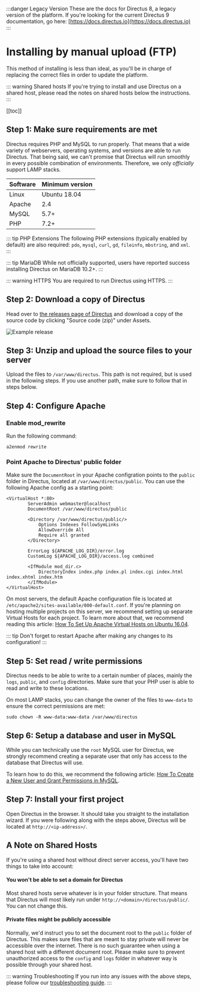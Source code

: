 :::danger Legacy Version
These are the docs for Directus 8, a legacy version of the platform. If you're looking for the current Directus 9 documentation, go here: [https://docs.directus.io](https://docs.directus.io)
:::

# Installing by manual upload (FTP)

This method of installing is less than ideal, as you'll be in charge of replacing the correct files in order to update the platform.

::: warning Shared hosts
If you're trying to install and use Directus on a shared host, please read the notes on shared hosts below the instructions.
:::

[[toc]]

## Step 1: Make sure requirements are met

Directus requires PHP and MySQL to run properly. That means that a wide variety of webservers, operating systems, and versions are able to run Directus. That being said, we can't promise that Directus will run smoothly in every possible combination of environments. Therefore, we only _officially_ support LAMP stacks.

| Software | Minimum version |
|----------|-----------------|
| Linux    | Ubuntu 18.04    |
| Apache   | 2.4             |
| MySQL    | 5.7+            |
| PHP      | 7.2+            |

::: tip PHP Extensions
The following PHP extensions (typically enabled by default) are also required: `pdo`, `mysql`, `curl`, `gd`, `fileinfo`, `mbstring`, and `xml`.
:::

::: tip MariaDB
While not officially supported, users have reported success installing Directus on MariaDB 10.2+.
:::

::: warning HTTPS
You are required to run Directus using HTTPS.
:::

## Step 2: Download a copy of Directus

Head over to [the releases page of Directus](https://github.com/directus/directus/releases) and download a copy of the source code by clicking "Source code (zip)" under Assets.

![Example release](../img/installation/manual/example-release.png)

## Step 3: Unzip and upload the source files to your server

Upload the files to `/var/www/directus`. This path is not required, but is used in the following steps. If you use another path, make sure to follow that in steps below.

## Step 4: Configure Apache

### Enable mod_rewrite

Run the following command:

```
a2enmod rewrite
```

### Point Apache to Directus' public folder

Make sure the `DocumentRoot` in your Apache configration points to the `public` folder in Directus, located at `/var/www/directus/public`. You can use the following Apache config as a starting point:

```apacheconf
<VirtualHost *:80>
        ServerAdmin webmaster@localhost
        DocumentRoot /var/www/directus/public

        <Directory /var/www/directus/public/>
            Options Indexes FollowSymLinks
            AllowOverride All
            Require all granted
        </Directory>

        ErrorLog ${APACHE_LOG_DIR}/error.log
        CustomLog ${APACHE_LOG_DIR}/access.log combined

        <IfModule mod_dir.c>
            DirectoryIndex index.php index.pl index.cgi index.html index.xhtml index.htm
        </IfModule>
</VirtualHost>
```

On most servers, the default Apache configuration file is located at `/etc/apache2/sites-available/000-default.conf`. If you're planning on hosting multiple projects on this server, we recommend setting up separate Virtual Hosts for each project. To learn more about that, we recommend reading this article: [How To Set Up Apache Virtual Hosts on Ubuntu 16.04](https://www.digitalocean.com/community/tutorials/how-to-set-up-apache-virtual-hosts-on-ubuntu-16-04).

::: tip
Don't forget to restart Apache after making any changes to its configuration!
:::

## Step 5: Set read / write permissions

Directus needs to be able to write to a certain number of places, mainly the `logs`, `public`, and `config` directories. Make sure that your PHP user is able to read and write to these locations.

On most LAMP stacks, you can change the owner of the files to `www-data` to ensure the correct permissions are met:

```
sudo chown -R www-data:www-data /var/www/directus
```

## Step 6: Setup a database and user in MySQL

While you can technically use the `root` MySQL user for Directus, we strongly recommend creating a separate user that only has access to the database that Directus will use.

To learn how to do this, we recommend the following article: [How To Create a New User and Grant Permissions in MySQL](https://www.digitalocean.com/community/tutorials/how-to-create-a-new-user-and-grant-permissions-in-mysql).

## Step 7: Install your first project

Open Directus in the browser. It should take you straight to the installation wizard. If you were following along with the steps above, Directus will be located at `http://<ip-address>/`.

## A Note on Shared Hosts

If you're using a shared host without direct server access, you'll have two things to take into account:

#### You won't be able to set a domain for Directus

Most shared hosts serve whatever is in your folder structure. That means that Directus will most likely run under `http://<domain>/directus/public/`. You can not change this.

#### Private files might be publicly accessible

Normally, we'd instruct you to set the document root to the `public` folder of Directus. This makes sure files that are meant to stay private will never be accessible over the internet. There is no such guarantee when using a shared host with a different document root. Please make sure to prevent unauthorized access to the `config` and `logs` folder in whatever way is possible through your shared host.

::: warning Troubleshooting
If you run into any issues with the above steps, please follow our [troubleshooting guide](/getting-started/troubleshooting.md).
:::